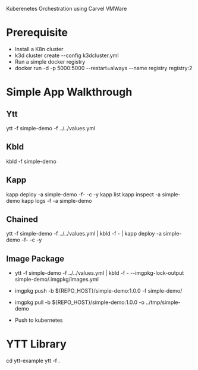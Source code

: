 Kuberenetes Orchestration using Carvel VMWare

# Prerequisite

- Install a K8n cluster
- k3d cluster create --config k3dcluster.yml
- Run a simple docker registry
- docker run -d -p 5000:5000 --restart=always --name registry registry:2

# Simple App Walkthrough

## Ytt

ytt -f simple-demo -f ../../values.yml

## Kbld

kbld -f simple-demo

## Kapp

kapp deploy -a simple-demo -f- -c -y
kapp list
kapp inspect -a simple-demo
kapp logs -f -a simple-demo

## Chained

ytt -f simple-demo -f ../../values.yml | kbld -f - | kapp deploy -a simple-demo -f- -c -y

## Image Package

- ytt -f simple-demo -f ../../values.yml | kbld -f - --imgpkg-lock-output simple-demo/.imgpkg/images.yml

- imgpkg push -b ${REPO_HOST}/simple-demo:1.0.0 -f simple-demo/

- imgpkg pull -b ${REPO_HOST}/simple-demo:1.0.0 -o ../tmp/simple-demo

- Push to kubernetes

# YTT Library

cd ytt-example
ytt -f .
